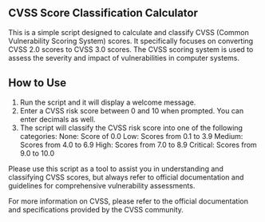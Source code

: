 ## CVSS Score Classification Calculator


This is a simple script designed to calculate and classify CVSS (Common Vulnerability Scoring System) scores. 
It specifically focuses on converting CVSS 2.0 scores to CVSS 3.0 scores. 
The CVSS scoring system is used to assess the severity and impact of vulnerabilities in computer systems.

## How to Use

1. Run the script and it will display a welcome message.
2. Enter a CVSS risk score between 0 and 10 when prompted. You can enter decimals as well.
3. The script will classify the CVSS risk score into one of the following categories:
        None: Score of 0.0
        Low: Scores from 0.1 to 3.9
        Medium: Scores from 4.0 to 6.9
        High: Scores from 7.0 to 8.9
        Critical: Scores from 9.0 to 10.0


Please use this script as a tool to assist you in understanding and classifying CVSS scores, but always refer to official documentation and guidelines for comprehensive vulnerability assessments.

For more information on CVSS, please refer to the official documentation and specifications provided by the CVSS community.
